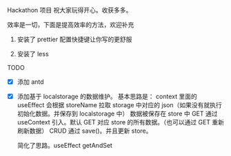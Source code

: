 Hackathon 项目
祝大家玩得开心。收获多多。

效率是一切，下面是提高效率的方法，欢迎补充
1. 安装了 prettier
配置快捷键让你写的更舒服

2. 安装了 less


TODO
- [x] 添加 antd
- [x] 添加基于 localstorage 的数据维护。
基本思路是：
    context 里面的 useEffect 会根据 storeName 拉取 storage 中对应的 json（如果没有就执行初始化数据。并保存到 localstorage 中）
    数据被保存在 store 中
    GET 通过 useContext 引入。默认 GET 对应 store 的所有数据。（也可以通过 GET 重新刷新数据）
    CRUD 通过 save()。并且更新 store。
    
    简化了思路。useEffect getAndSet